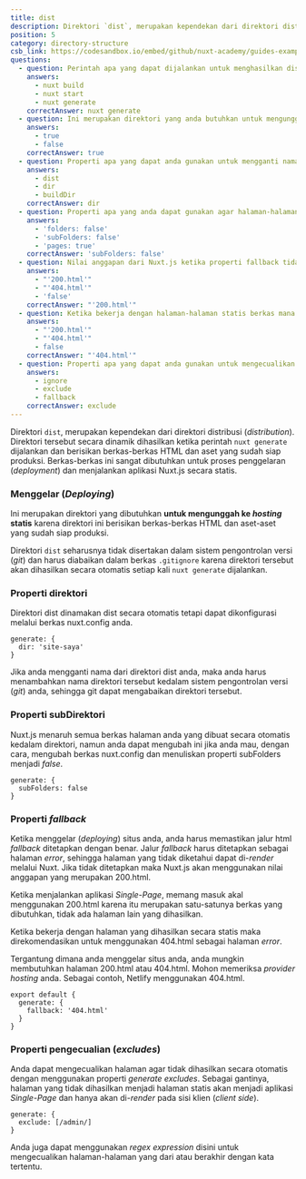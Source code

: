```yaml
---
title: dist
description: Direktori `dist`, merupakan kependekan dari direktori distribusi (_distribution_). Direktori tersebut secara dinamik dihasilkan ketika perintah `nuxt generate` dijalankan dan berisikan berkas-berkas HTML dan aset yang sudah siap produksi. Berkas-berkas ini sangat dibutuhkan untuk proses penggelaran (_deployment_) dan menjalankan aplikasi Nuxt.js secara statis.
position: 5
category: directory-structure
csb_link: https://codesandbox.io/embed/github/nuxt-academy/guides-examples/tree/master/04_directory_structure/05_dist?fontsize=14&hidenavigation=1&theme=dark
questions:
  - question: Perintah apa yang dapat dijalankan untuk menghasilkan dist folder?
    answers:
      - nuxt build
      - nuxt start
      - nuxt generate
    correctAnswer: nuxt generate
  - question: Ini merupakan direktori yang anda butuhkan untuk mengunggah ke hosting statis anda
    answers:
      - true
      - false
    correctAnswer: true
  - question: Properti apa yang dapat anda gunakan untuk mengganti nama dari direktori dist?
    answers:
      - dist
      - dir
      - buildDir
    correctAnswer: dir
  - question: Properti apa yang anda dapat gunakan agar halaman-halaman yang dihasilkan secara otomatis tidak berada dalam direktori?
    answers:
      - 'folders: false'
      - 'subFolders: false'
      - 'pages: true'
    correctAnswer: 'subFolders: false'
  - question: Nilai anggapan dari Nuxt.js ketika properti fallback tidak ditetapkan?
    answers:
      - "'200.html'"
      - "'404.html'"
      - 'false'
    correctAnswer: "'200.html'"
  - question: Ketika bekerja dengan halaman-halaman statis berkas mana yang direkomendasikan untuk menjadi halaman error?
    answers:
      - "'200.html'"
      - "'404.html'"
      - false
    correctAnswer: "'404.html'"
  - question: Properti apa yang dapat anda gunakan untuk mengecualikan berkas agar berkas tersebut tidak dihasilkan menjadi halaman statis?
    answers:
      - ignore
      - exclude
      - fallback
    correctAnswer: exclude
---
```


Direktori `dist`, merupakan kependekan dari direktori distribusi (_distribution_). Direktori tersebut secara dinamik dihasilkan ketika perintah `nuxt generate` dijalankan dan berisikan berkas-berkas HTML dan aset yang sudah siap produksi. Berkas-berkas ini sangat dibutuhkan untuk proses penggelaran (_deployment_) dan menjalankan aplikasi Nuxt.js secara statis.

### Menggelar (_Deploying_)

Ini merupakan direktori yang dibutuhkan **untuk mengunggah ke _hosting_ statis** karena direktori ini berisikan berkas-berkas HTML dan aset-aset yang sudah siap produksi.

<base-alert>

Direktori `dist` seharusnya tidak disertakan dalam sistem pengontrolan versi (_git_) dan harus diabaikan dalam berkas `.gitignore` karena direktori tersebut akan dihasilkan secara otomatis setiap kali `nuxt generate` dijalankan.

</base-alert>

### Properti direktori

Direktori dist dinamakan dist secara otomatis tetapi dapat dikonfigurasi melalui berkas nuxt.config anda.

```js{}[nuxt.config.js]
generate: {
  dir: 'site-saya'
}
```

<base-alert>

Jika anda mengganti nama dari direktori dist anda, maka anda harus menambahkan nama direktori tersebut kedalam sistem pengontrolan versi (_git_) anda, sehingga git dapat mengabaikan direktori tersebut.

</base-alert>

### Properti subDirektori

Nuxt.js menaruh semua berkas halaman anda yang dibuat secara otomatis kedalam direktori, namun anda dapat mengubah ini jika anda mau, dengan cara, mengubah berkas nuxt.config dan menuliskan properti subFolders menjadi _false_.

```js{}[nuxt.config.js]
generate: {
  subFolders: false
}
```

### Properti _fallback_

Ketika menggelar (_deploying_) situs anda, anda harus memastikan jalur html _fallback_ ditetapkan dengan benar. Jalur _fallback_ harus ditetapkan sebagai halaman _error_, sehingga halaman yang tidak diketahui dapat di-_render_ melalui Nuxt. Jika tidak ditetapkan maka Nuxt.js akan menggunakan nilai anggapan yang merupakan 200.html.

Ketika menjalankan aplikasi _Single-Page_, memang masuk akal menggunakan 200.html karena itu merupakan satu-satunya berkas yang dibutuhkan, tidak ada halaman lain yang dihasilkan.

Ketika bekerja dengan halaman yang dihasilkan secara statis maka direkomendasikan untuk menggunakan 404.html sebagai halaman _error_.

<base-alert>

Tergantung dimana anda menggelar situs anda, anda mungkin membutuhkan halaman 200.html atau 404.html. Mohon memeriksa _provider hosting_ anda. Sebagai contoh, Netlify menggunakan 404.html.

</base-alert>

```js{}[nuxt.config.js]
export default {
  generate: {
    fallback: '404.html'
  }
}
```

### Properti pengecualian (_excludes_)

Anda dapat mengecualikan halaman agar tidak dihasilkan secara otomatis dengan menggunakan properti _generate excludes_. Sebagai gantinya, halaman yang tidak dihasilkan menjadi halaman statis akan menjadi aplikasi _Single-Page_ dan hanya akan di-_render_ pada sisi klien (_client side_).

```js{}[nuxt.config.js]
generate: {
  exclude: [/admin/]
}
```

<base-alert type="info">

Anda juga dapat menggunakan _regex expression_ disini untuk mengecualikan halaman-halaman yang dari atau berakhir dengan kata tertentu.

</base-alert>

<app-modal>
  <code-sandbox  :src="csb_link"></code-sandbox>
</app-modal>

<quiz :questions="questions"></quiz>
